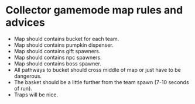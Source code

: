 # Collector gamemode map rules and advices

* Map should contains bucket for each team.
* Map should contains pumpkin dispenser.
* Map should contains gift spawners.
* Map should contains npc spawners.
* Map should contains boss spawner.
* All pathways to bucket should cross middle of map or just have to be dangerous.
* The basket should be a little further from the team spawn (7-10 seconds of run).
* Traps will be nice.